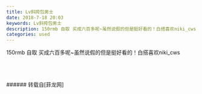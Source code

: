 ```yaml
---
title: Lv斜挎包男士
date: 2018-7-18 20:03
keywords: Lv斜挎包男士
description: 150rmb 自取 买成六百多呢~虽然说假的但是挺好看的！白搭喜欢niki_cws
categories: used
---
```

<td class="t_f" id="postmessage_1526364">

150rmb 自取 买成六百多呢~虽然说假的但是挺好看的！白搭喜欢niki_cws<br/>
<img alt="" border="0" class="zoom" data-cf-modified-cb296ad67fd44086198245ea-="" file="http://www.flw.ph/data/appbyme/upload/image/201807/18/gDQH9lxkpd5C.jpg" id="aimg_ZZWDY" lazyloadthumb="1" onclick="" onmouseover="" src="http://www.flw.ph/data/appbyme/upload/image/201807/18/gDQH9lxkpd5C.jpg"/><br/>
<br/>
<img alt="" border="0" class="zoom" data-cf-modified-cb296ad67fd44086198245ea-="" file="http://www.flw.ph/data/appbyme/upload/image/201807/18/vSxWAfDfhgfX.jpg" id="aimg_wUTW7" lazyloadthumb="1" onclick="" onmouseover="" src="http://www.flw.ph/data/appbyme/upload/image/201807/18/vSxWAfDfhgfX.jpg"/><br/>
<br/>
<img alt="" border="0" class="zoom" data-cf-modified-cb296ad67fd44086198245ea-="" file="http://www.flw.ph/data/appbyme/upload/image/201807/18/Gnhva0SymclM.jpg" id="aimg_vw3Zc" lazyloadthumb="1" onclick="" onmouseover="" src="http://www.flw.ph/data/appbyme/upload/image/201807/18/Gnhva0SymclM.jpg"/><br/>
<br/>
</td>
###### 转载自[菲龙网]